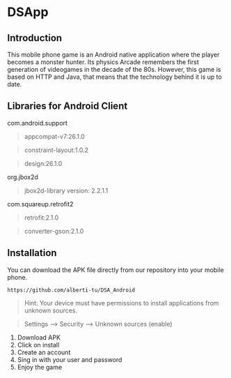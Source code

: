 # DSApp

## Introduction

This mobile phone game is an Android native application where the player becomes a monster hunter. Its physics Arcade remembers the first generation of videogames in the decade of the 80s. However, this game is based on HTTP and Java, that means that the technology behind it is up to date.

## Libraries for Android Client

com.android.support 

> appcompat-v7:26.1.0

> constraint-layout:1.0.2

> design:26.1.0

org.jbox2d

> jbox2d-library version: 2.2.1.1

com.squareup.retrofit2

> retrofit:2.1.0

> converter-gson:2.1.0

## Installation

You can download the APK file directly from our repository into your mobile phone.

    https://github.com/alberti-tu/DSA_Android

>Hint: Your device must have permissions to install applications from unknown sources.

>Settings --> Security --> Unknown sources (enable)

1. Download APK
2. Click on install 
3. Create an account
4. Sing in with your user and password
5. Enjoy the game

